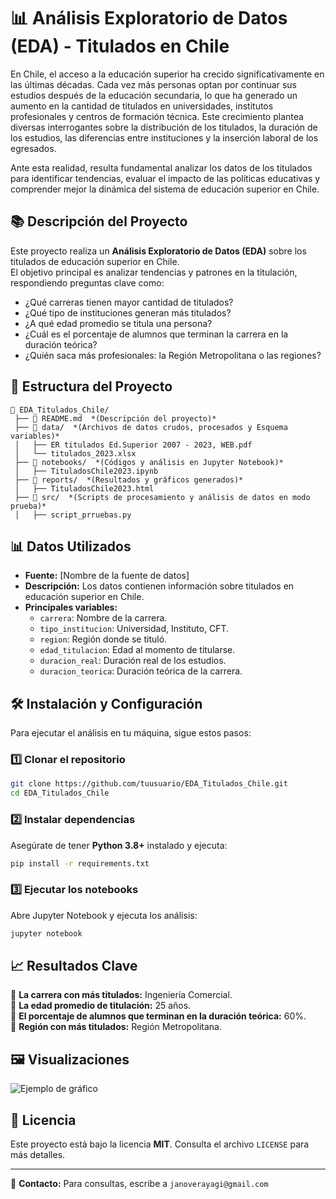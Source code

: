 # 📊 Análisis Exploratorio de Datos (EDA) - Titulados en Chile

En Chile, el acceso a la educación superior ha crecido significativamente en las últimas décadas. Cada vez más personas optan por continuar sus estudios después de la educación secundaria, lo que ha generado un aumento en la cantidad de titulados en universidades, institutos profesionales y centros de formación técnica. Este crecimiento plantea diversas interrogantes sobre la distribución de los titulados, la duración de los estudios, las diferencias entre instituciones y la inserción laboral de los egresados.

Ante esta realidad, resulta fundamental analizar los datos de los titulados para identificar tendencias, evaluar el impacto de las políticas educativas y comprender mejor la dinámica del sistema de educación superior en Chile.

## 📚 Descripción del Proyecto
Este proyecto realiza un **Análisis Exploratorio de Datos (EDA)** sobre los titulados de educación superior en Chile.  
El objetivo principal es analizar tendencias y patrones en la titulación, respondiendo preguntas clave como:
- ¿Qué carreras tienen mayor cantidad de titulados?
- ¿Qué tipo de instituciones generan más titulados?
- ¿A qué edad promedio se titula una persona?
- ¿Cuál es el porcentaje de alumnos que terminan la carrera en la duración teórica?
- ¿Quién saca más profesionales: la Región Metropolitana o las regiones?

## 📂 Estructura del Proyecto
```
📁 EDA_Titulados_Chile/  
 ├── 📄 README.md  *(Descripción del proyecto)*  
 ├── 📁 data/  *(Archivos de datos crudos, procesados y Esquema variables)*  
 │   ├── ER titulados Ed.Superior 2007 - 2023, WEB.pdf  
 │   └── titulados_2023.xlsx  
 ├── 📁 notebooks/  *(Códigos y análisis en Jupyter Notebook)*  
 │   ├── TituladosChile2023.ipynb    
 ├── 📁 reports/  *(Resultados y gráficos generados)*  
 │   ├── TituladosChile2023.html 
 ├── 📁 src/  *(Scripts de procesamiento y análisis de datos en modo prueba)*  
 │   ├── script_prruebas.py  

```

## 📊 Datos Utilizados
- **Fuente:** [Nombre de la fuente de datos]  
- **Descripción:** Los datos contienen información sobre titulados en educación superior en Chile.  
- **Principales variables:**  
  - `carrera`: Nombre de la carrera.  
  - `tipo_institucion`: Universidad, Instituto, CFT.  
  - `region`: Región donde se tituló.  
  - `edad_titulacion`: Edad al momento de titularse.  
  - `duracion_real`: Duración real de los estudios.  
  - `duracion_teorica`: Duración teórica de la carrera.  

## 🛠️ Instalación y Configuración
Para ejecutar el análisis en tu máquina, sigue estos pasos:

### 1️⃣ Clonar el repositorio
```bash
git clone https://github.com/tuusuario/EDA_Titulados_Chile.git
cd EDA_Titulados_Chile
```

### 2️⃣ Instalar dependencias
Asegúrate de tener **Python 3.8+** instalado y ejecuta:
```bash
pip install -r requirements.txt
```

### 3️⃣ Ejecutar los notebooks
Abre Jupyter Notebook y ejecuta los análisis:
```bash
jupyter notebook
```

## 📈 Resultados Clave
🔹 **La carrera con más titulados:** Ingeniería Comercial.  
🔹 **La edad promedio de titulación:** 25 años.  
🔹 **El porcentaje de alumnos que terminan en la duración teórica:** 60%.  
🔹 **Región con más titulados:** Región Metropolitana.  

## 🖼️ Visualizaciones
![Ejemplo de gráfico](reports/visualizaciones.png)

## 📄 Licencia
Este proyecto está bajo la licencia **MIT**. Consulta el archivo `LICENSE` para más detalles.

---
📧 **Contacto:** Para consultas, escribe a `janoverayagi@gmail.com`
